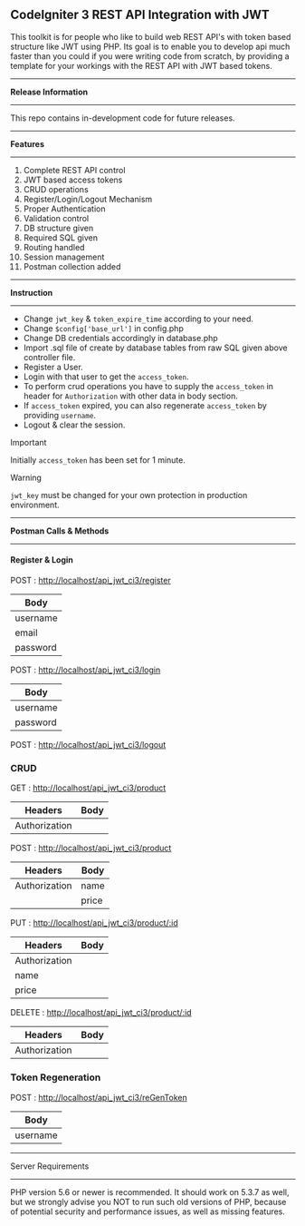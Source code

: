 ## CodeIgniter 3 REST API Integration with JWT
This toolkit is for people who like to build web REST API's with token based structure like JWT using PHP. Its goal is to enable you to develop api much faster than you could if you were writing code from scratch, by providing a template for your workings with the REST API with JWT based tokens.

*********************
**Release Information**
*********************
This repo contains in-development code for future releases.

*********
**Features**
*********

1. Complete REST API control
2. JWT based access tokens
3. CRUD operations
4. Register/Login/Logout Mechanism
5. Proper Authentication
6. Validation control
7. DB structure given
8. Required SQL given
9. Routing handled
10. Session management
11. Postman collection added

***********
**Instruction**
***********

- Change `jwt_key` & `token_expire_time` according to your need.
- Change `$config['base_url']` in config.php
- Change DB credentials accordingly in database.php
- Import .sql file of create by database tables from raw SQL given above controller file. 
- Register a User.
- Login with that user to get the `access_token`.
- To perform crud operations you have to supply the `access_token` in header for `Authorization` with other data in body section.
- If `access_token` expired, you can also regenerate `access_token` by providing `username`.
- Logout & clear the session.

> [!IMPORTANT]
> Initially `access_token` has been set for 1 minute.

> [!WARNING]
> `jwt_key` must be changed for your own protection in production environment.
***********************
**Postman Calls & Methods**
***********************

#### Register & Login

POST : [http://localhost/api_jwt_ci3/register](http://localhost/api_jwt_ci3/register)

|Body     |
|---------|
|username |
|email    |
|password |

POST : [http://localhost/api_jwt_ci3/login](http://localhost/api_jwt_ci3/login)

|Body     |
|---------|
|username |
|password |

POST : [http://localhost/api_jwt_ci3/logout](http://localhost/api_jwt_ci3/logout)

### CRUD

GET : [http://localhost/api_jwt_ci3/product](http://localhost/api_jwt_ci3/product)


|Headers      |Body     |
|-------------|---------|
|Authorization|         |

POST : [http://localhost/api_jwt_ci3/product](http://localhost/api_jwt_ci3/product)

|Headers      |Body     |
|-------------|---------|
|Authorization|name     |
|             |price    |

PUT : [http://localhost/api_jwt_ci3/product/:id](http://localhost/api_jwt_ci3/product/:id)

|Headers      |Body     |
|-------------|---------|
|Authorization|         |
|name         |         |
|price        |         |

DELETE : [http://localhost/api_jwt_ci3/product/:id](http://localhost/api_jwt_ci3/product/:id)

|Headers      |Body     |
|-------------|---------|
|Authorization|         |

### Token Regeneration

POST : [http://localhost/api_jwt_ci3/reGenToken](http://localhost/api_jwt_ci3/reGenToken)

|Body     |
|---------|
|username |

*******************
Server Requirements
*******************

PHP version 5.6 or newer is recommended.
It should work on 5.3.7 as well, but we strongly advise you NOT to run
such old versions of PHP, because of potential security and performance
issues, as well as missing features.
